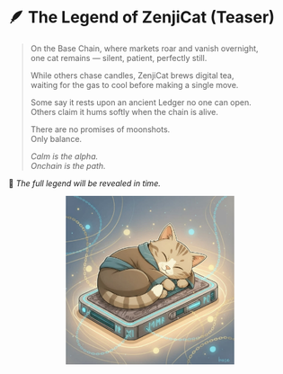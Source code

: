 # 🪶 The Legend of ZenjiCat (Teaser)

> On the Base Chain, where markets roar and vanish overnight,  
> one cat remains — silent, patient, perfectly still.  
>
> While others chase candles, ZenjiCat brews digital tea,  
> waiting for the gas to cool before making a single move.  
>
> Some say it rests upon an ancient Ledger no one can open.  
> Others claim it hums softly when the chain is alive.  
>
> There are no promises of moonshots.  
> Only balance.  
>
> _Calm is the alpha._  
> _Onchain is the path._

📜 _The full legend will be revealed in time._
<p align="center">
  <img src="../visuals/zenjicat-sleeping-ledger.JPG" width="300" alt="ZenjiCat sleeping on the Ledger">
</p>

